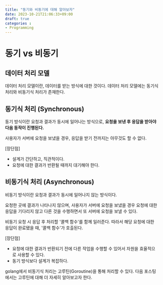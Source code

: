 ```yaml
---
title: "동기와 비동기에 대해 알아보자"
date: 2023-10-21T21:06:33+09:00
draft: true
categories :
- Programming
---
```


# 동기 vs 비동기
## 데이터 처리 모델
데이터 처리 모델이란, 데이터를 받는 방식에 대한 것이다. 데이터 처리 모델에는 동기식 처리와 비동기식 처리가 존재한다.

## 동기식 처리 (Synchronous)
동기 방식이란 요청과 결과가 동시에 일어나는 방식으로, **요청을 보낸 후 응답을 받아야 다음 동작이 진행된다.**

사용자가 서버에 요청을 보냈을 경우, 응답을 받기 전까지는 아무것도 할 수 없다.

[장단점]
- 설계가 간단하고, 직관적이다.
- 요청에 대한 결과가 반환될 때까지 대기해야 한다.

## 비동기식 처리 (Asynchronous)
비동기 방식이란 요청과 결과가 동시에 일어나지 않는 방식이다.

요청한 곳에 결과가 나타나지 않으며, 사용자가 서버에 요청을 보냈을 경우 요청에 대한 응답을 기다리지 않고 다른 것을 수행하면서 또 서버에 요청을 보낼 수 있다.

비동기 요청 시 응답 후 처리할 '콜백 함수'를 함께 일러준다. 따라서 해당 요청에 대한 응답이 완료됐을 때, '콜백 함수'가 호출된다.

[장단점]
- 요청에 대한 결과가 반환되기 전에 다른 작업을 수행할 수 있어서 자원을 효율적으로 사용할 수 있다.
- 동기 방식보다 설계가 복잡하다.

golang에서 비동기식 처리는 고루틴(Goroutine)을 통해 처리할 수 있다. 다음 포스팅에서는 고루틴에 대해 더 자세히 알아보고자 한다.